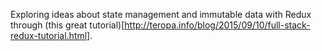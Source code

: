 Exploring ideas about state management and immutable data with Redux through (this great tutorial)[http://teropa.info/blog/2015/09/10/full-stack-redux-tutorial.html].
